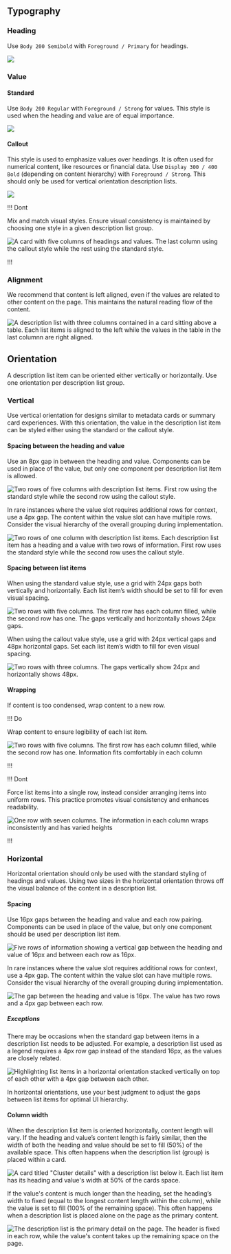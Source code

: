 ## Typography

### Heading

Use `Body 200 Semibold` with `Foreground / Primary` for headings.

![](/assets/patterns/description-list-patterns/description-list-heading.png)

### Value

#### Standard

Use `Body 200 Regular` with `Foreground / Strong` for values. This style is used when the heading and value are of equal importance.

![](/assets/patterns/description-list-patterns/description-list-value-standard.png)

#### Callout

This style is used to emphasize values over headings. It is often used for numerical content, like resources or financial data. Use `Display 300 / 400 Bold` (depending on content hierarchy) with `Foreground / Strong`. This should only be used for vertical orientation description lists.

![](/assets/patterns/description-list-patterns/description-list-value-callout.png)

!!! Dont

Mix and match visual styles. Ensure visual consistency is maintained by choosing one style in a given description list group.

![A card with five columns of headings and values. The last column using the callout style while the rest using the standard style.](/assets/patterns/description-list-patterns/description-list-dont-mix-match-styles.png)

!!!

### Alignment

We recommend that content is left aligned, even if the values are related to other content on the page. This maintains the natural reading flow of the content.

![A description list with three columns contained in a card sitting above a table. Each list items is aligned to the left while the values in the table in the last columnn are right aligned.](/assets/patterns/description-list-patterns/description-list-alignment-left.png)
 
## Orientation

A description list item can be oriented either vertically or horizontally. Use one orientation per description list group.

### Vertical

Use vertical orientation for designs similar to metadata cards or summary card experiences. With this orientation, the value in the description list item can be styled either using the standard or the callout style.

#### Spacing between the heading and value

Use an 8px gap in between the heading and value. Components can be used in place of the value, but only one component per description list item is allowed.

![Two rows of five columns with description list items. First row using the standard style while the second row using the callout style.](/assets/patterns/description-list-patterns/description-list-vertical-spacing-heading-value.png)

In rare instances where the value slot requires additional rows for context, use a 4px gap. The content within the value slot can have multiple rows. Consider the visual hierarchy of the overall grouping during implementation.

![Two rows of one column with description list items. Each description list item has a heading and a value with two rows of information. First row uses the standard style while the second row uses the callout style.](/assets/patterns/description-list-patterns/description-list-vertical-value-multiple-lines.png)

#### Spacing between list items

When using the standard value style, use a grid with 24px gaps both vertically and horizontally. Each list item’s width should be set to fill for even visual spacing.

![Two rows with five columns. The first row has each column filled, while the second row has one. The gaps vertically and horizontally shows 24px gaps.](/assets/patterns/description-list-patterns/description-list-vertical-grid-gaps.png)

When using the callout value style, use a grid with 24px vertical gaps and 48px horizontal gaps. Set each list item’s width to fill for even visual spacing.

![Two rows with three columns. The gaps vertically show 24px and horizontally shows 48px.](/assets/patterns/description-list-patterns/description-list-vertical-callout-grid-gaps.png)

#### Wrapping

If content is too condensed, wrap content to a new row.

!!! Do

Wrap content to ensure legibility of each list item.

![Two rows with five columns. The first row has each column filled, while the second row has one. Information fits comfortably in each column](/assets/patterns/description-list-patterns/description-list-vertical-do-grid.png)

!!!

!!! Dont

Force list items into a single row, instead consider arranging items into uniform rows. This practice promotes visual consistency and enhances readability.

![One row with seven columns. The information in each column wraps inconsistently and has varied heights](/assets/patterns/description-list-patterns/description-list-vertical-dont-grid.png)

!!!

### Horizontal

Horizontal orientation should only be used with the standard styling of headings and values. Using two sizes in the horizontal orientation throws off the visual balance of the content in a description list.

#### Spacing

Use 16px gaps between the heading and value and each row pairing. Components can be used in place of the value, but only one component should be used per description list item.

![Five rows of information showing a vertical gap between the heading and value of 16px and between each row as 16px.](/assets/patterns/description-list-patterns/description-list-horizontal-standard-grid-gaps.png)

In rare instances where the value slot requires additional rows for context, use a 4px gap. The content within the value slot can have multiple rows. Consider the visual hierarchy of the overall grouping during implementation.

![The gap between the heading and value is 16px. The value has two rows and a 4px gap between each row.](/assets/patterns/description-list-patterns/description-list-horizontal-value-multiple-rows.png)

##### Exceptions

There may be occasions when the standard gap between items in a description list needs to be adjusted. For example, a description list used as a legend requires a 4px row gap instead of the standard 16px, as the values are closely related.

![Highlighting list items in a horizontal orientation stacked vertically on top of each other with a 4px gap between each other.](/assets/patterns/description-list-patterns/description-list-logical-gap.png)

In horizontal orientations, use your best judgment to adjust the gaps between list items for optimal UI hierarchy.

#### Column width

When the description list item is oriented horizontally, content length will vary. If the heading and value’s content length is fairly similar, then the width of both the heading and value should be set to fill (50%) of the available space. This often happens when the description list (group) is placed within a card.

![A card titled "Cluster details" with a description list below it. Each list item has its heading and value's width at 50% of the cards space.](/assets/patterns/description-list-patterns/description-list-horizontal-fill-example.png)

If the value's content is much longer than the heading, set the heading’s width to fixed (equal to the longest content length within the column), while the value is set to fill (100% of the remaining space). This often happens when a description list is placed alone on the page as the primary content.

![The description list is the primary detail on the page. The header is fixed in each row, while the value's content takes up the remaining space on the page.](/assets/patterns/description-list-patterns/description-list-horizontal-fixed-width-example.png)